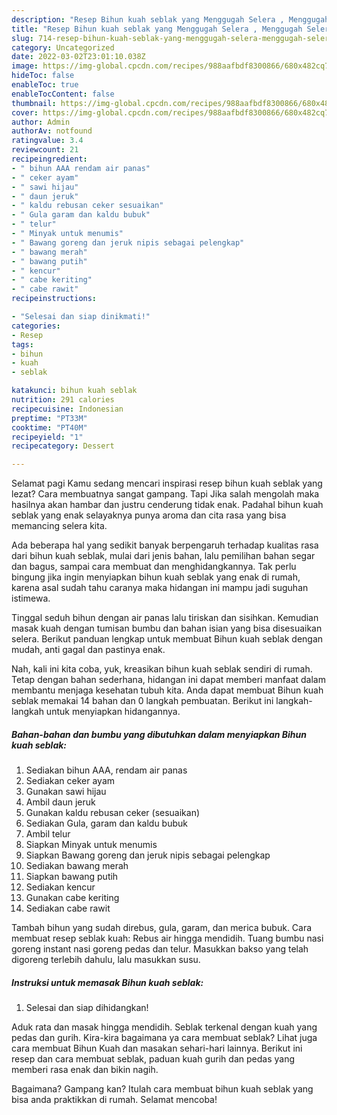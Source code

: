 ```yaml
---
description: "Resep Bihun kuah seblak yang Menggugah Selera , Menggugah Selera"
title: "Resep Bihun kuah seblak yang Menggugah Selera , Menggugah Selera"
slug: 714-resep-bihun-kuah-seblak-yang-menggugah-selera-menggugah-selera
category: Uncategorized
date: 2022-03-02T23:01:10.038Z
image: https://img-global.cpcdn.com/recipes/988aafbdf8300866/680x482cq70/bihun-kuah-seblak-foto-resep-utama.jpg
hideToc: false
enableToc: true
enableTocContent: false
thumbnail: https://img-global.cpcdn.com/recipes/988aafbdf8300866/680x482cq70/bihun-kuah-seblak-foto-resep-utama.jpg
cover: https://img-global.cpcdn.com/recipes/988aafbdf8300866/680x482cq70/bihun-kuah-seblak-foto-resep-utama.jpg
author: Admin
authorAv: notfound
ratingvalue: 3.4
reviewcount: 21
recipeingredient:
- " bihun AAA rendam air panas"
- " ceker ayam"
- " sawi hijau"
- " daun jeruk"
- " kaldu rebusan ceker sesuaikan"
- " Gula garam dan kaldu bubuk"
- " telur"
- " Minyak untuk menumis"
- " Bawang goreng dan jeruk nipis sebagai pelengkap"
- " bawang merah"
- " bawang putih"
- " kencur"
- " cabe keriting"
- " cabe rawit"
recipeinstructions:

- "Selesai dan siap dinikmati!"
categories:
- Resep
tags:
- bihun
- kuah
- seblak

katakunci: bihun kuah seblak 
nutrition: 291 calories
recipecuisine: Indonesian
preptime: "PT33M"
cooktime: "PT40M"
recipeyield: "1"
recipecategory: Dessert

---
```



Selamat pagi Kamu sedang mencari inspirasi resep bihun kuah seblak yang lezat? Cara membuatnya sangat gampang. Tapi Jika salah mengolah maka hasilnya akan hambar dan justru cenderung tidak enak. Padahal bihun kuah seblak yang enak selayaknya punya aroma dan cita rasa yang bisa memancing selera kita.


Ada beberapa hal yang sedikit banyak berpengaruh terhadap kualitas rasa dari bihun kuah seblak, mulai dari jenis bahan, lalu pemilihan bahan segar dan bagus, sampai cara membuat dan menghidangkannya. Tak perlu bingung jika ingin menyiapkan bihun kuah seblak yang enak di rumah, karena asal sudah tahu caranya maka hidangan ini mampu jadi suguhan istimewa.

Tinggal seduh bihun dengan air panas lalu tiriskan dan sisihkan. Kemudian masak kuah dengan tumisan bumbu dan bahan isian yang bisa disesuaikan selera. Berikut panduan lengkap untuk membuat Bihun kuah seblak dengan mudah, anti gagal dan pastinya enak.


Nah, kali ini kita coba, yuk, kreasikan bihun kuah seblak sendiri di rumah. Tetap dengan bahan sederhana, hidangan ini dapat memberi manfaat dalam membantu menjaga kesehatan tubuh kita. Anda dapat membuat Bihun kuah seblak memakai 14 bahan dan 0 langkah pembuatan. Berikut ini langkah-langkah untuk menyiapkan hidangannya.

<!--inarticleads1-->

##### Bahan-bahan dan bumbu yang dibutuhkan dalam menyiapkan Bihun kuah seblak:

1. Sediakan  bihun AAA, rendam air panas
1. Sediakan  ceker ayam
1. Gunakan  sawi hijau
1. Ambil  daun jeruk
1. Gunakan  kaldu rebusan ceker (sesuaikan)
1. Sediakan  Gula, garam dan kaldu bubuk
1. Ambil  telur
1. Siapkan  Minyak untuk menumis
1. Siapkan  Bawang goreng dan jeruk nipis sebagai pelengkap
1. Sediakan  bawang merah
1. Siapkan  bawang putih
1. Sediakan  kencur
1. Gunakan  cabe keriting
1. Sediakan  cabe rawit


Tambah bihun yang sudah direbus, gula, garam, dan merica bubuk. Cara membuat resep seblak kuah: Rebus air hingga mendidih. Tuang bumbu nasi goreng instant nasi goreng pedas dan telur. Masukkan bakso yang telah digoreng terlebih dahulu, lalu masukkan susu. 

<!--inarticleads2-->

##### Instruksi untuk memasak Bihun kuah seblak:


1. Selesai dan siap dihidangkan!

Aduk rata dan masak hingga mendidih. Seblak terkenal dengan kuah yang pedas dan gurih. Kira-kira bagaimana ya cara membuat seblak? Lihat juga cara membuat Bihun Kuah dan masakan sehari-hari lainnya. Berikut ini resep dan cara membuat seblak, paduan kuah gurih dan pedas yang memberi rasa enak dan bikin nagih. 

Bagaimana? Gampang kan? Itulah cara membuat bihun kuah seblak yang bisa anda praktikkan di rumah. Selamat mencoba!
